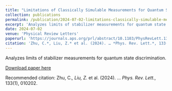 ```yaml
---
title: "Limitations of Classically Simulable Measurements for Quantum State Discrimination"
collection: publications
permalink: /publication/2024-07-02-limitations-classically-simulable-measurements
excerpt: 'Analyzes limits of stabilizer measurements for quantum state discrimination.'
date: 2024-07-02
venue: 'Physical Review Letters'
paperurl: 'https://journals.aps.org/prl/abstract/10.1103/PhysRevLett.133.010202'
citation: 'Zhu, C.*, Liu, Z.* et al. (2024). … *Phys. Rev. Lett.*, 133(1), 010202.'
---
```

Analyzes limits of stabilizer measurements for quantum state discrimination.

[Download paper here](https://journals.aps.org/prl/abstract/10.1103/PhysRevLett.133.010202)

Recommended citation: Zhu, C.*, Liu, Z.* et al. (2024). … *Phys. Rev. Lett.*, 133(1), 010202.